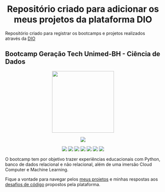 <h1 align="center"> Repositório criado para adicionar os meus projetos da plataforma DIO </h1>

Repositório criado para registrar os bootcamps e projetos realizados através da [DIO](https://www.dio.me/)

## Bootcamp Geração Tech Unimed-BH - Ciência de Dados 

<p align="center">
  <img src="https://hermes.digitalinnovation.one/tracks/342f7392-a8b5-421f-bea9-d29f1fd8aae9.png" width="200" height="200"/>
</p>
<p align="center">
  <img src="https://img.shields.io/static/v1?label=STATUS&message=CONCLUIDO&color=GREEN&style=for-the-badge"/>
</p>
<p align="center">
  <img src="https://img.shields.io/badge/python-3670A0?style=for-the-badge&logo=python&logoColor=ffdd54"/>
  <img src="https://img.shields.io/badge/jupyter-%23FA0F00.svg?style=for-the-badge&logo=jupyter&logoColor=white"/>
  <img src="https://img.shields.io/badge/mysql-%2300f.svg?style=for-the-badge&logo=mysql&logoColor=white"/>
  <img src="https://img.shields.io/badge/AWS-%23FF9900.svg?style=for-the-badge&logo=amazon-aws&logoColor=white)"/>
  <img src="https://img.shields.io/badge/Amazon%20DynamoDB-4053D6?style=for-the-badge&logo=Amazon%20DynamoDB&logoColor=white"/>
  <img src="https://img.shields.io/badge/TensorFlow-%23FF6F00.svg?style=for-the-badge&logo=TensorFlow&logoColor=white"/>
  <img src="https://img.shields.io/badge/Keras-%23D00000.svg?style=for-the-badge&logo=Keras&logoColor=white"/>

  
</p>

O bootcamp tem por objetivo trazer experiências educacionais com Python, banco de dados relacional e não relacional, além de uma imersão Cloud Computer e Machine Learning.

Fique a vontade para navegar pelos [meus projetos](https://github.com/TMKaT/DIO/tree/main/Bootcamp_Gera%C3%A7%C3%A3o_Tech_Unimed-BH_-_Ci%C3%AAncia_de_Dados/Desafios_de_projeto) e minhas respostas aos [desafios de código](https://github.com/TMKaT/DIO/tree/main/Bootcamp_Gera%C3%A7%C3%A3o_Tech_Unimed-BH_-_Ci%C3%AAncia_de_Dados/Desafios_de_codigo_py) propostos pela plataforma.
